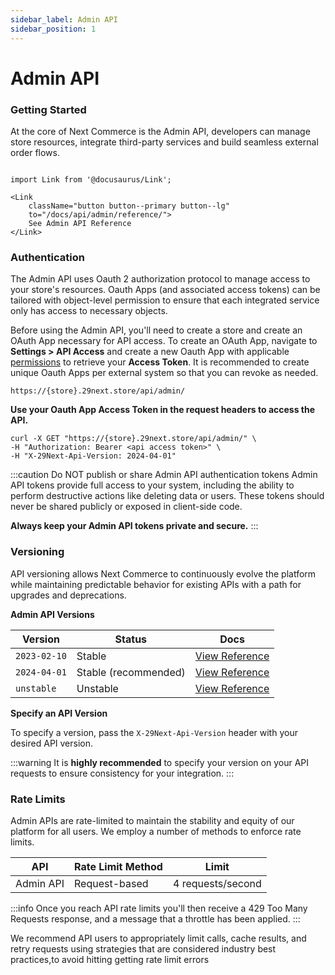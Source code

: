 ```yaml
---
sidebar_label: Admin API
sidebar_position: 1
---
```

# Admin API

### Getting Started

<!-- At the core of Next Commerce is the Admin API, developers can seamless build custom store operations, create orders, and integrate third-party services. Empower your business with streamlined control and endless possibilities, all through our intuitive and powerful API. -->

At the core of Next Commerce is the Admin API, developers can manage store resources, integrate third-party services and build seamless external order flows.



```mdx-code-block

import Link from '@docusaurus/Link';

<Link
    className="button button--primary button--lg"
    to="/docs/api/admin/reference/">
    See Admin API Reference
</Link>

```

### Authentication


The Admin API uses Oauth 2 authorization protocol to manage access to your store's resources. Oauth Apps (and associated access tokens) can be tailored with object-level permission to ensure that each integrated service only has access to necessary objects.

Before using the Admin API, you'll need to create a store and create an OAuth App necessary for API access. To create an OAuth App, navigate to **Settings > API Access** and create a new Oauth App with applicable [permissions](permissions.md) to retrieve your **Access Token**.  It is recommended to create unique Oauth Apps per external system so that you can revoke as needed.

```shell title="Admin API Path"
https://{store}.29next.store/api/admin/
```

**Use your Oauth App Access Token in the request headers to access the API.**

```shell title="Example Request"
curl -X GET "https://{store}.29next.store/api/admin/" \
-H "Authorization: Bearer <api access token>" \
-H "X-29Next-Api-Version: 2024-04-01"
```

:::caution Do NOT publish or share Admin API authentication tokens
Admin API tokens provide full access to your system, including the ability to perform destructive actions like deleting data or users. These tokens should never be shared publicly or exposed in client-side code.

**Always keep your Admin API tokens private and secure.**
:::

### Versioning

API versioning allows Next Commerce to continuously evolve the platform while maintaining predictable behavior for existing APIs with a path for upgrades and deprecations.

**Admin API Versions**

| Version | Status | Docs |
| ---- | ---- | ---- |
| `2023-02-10` | Stable | [View Reference](/docs/api/admin/reference/?v=2023-02-10) |
| `2024-04-01` | Stable (recommended) | [View Reference](/docs/api/admin/reference/?v=2024-04-01) |
| `unstable` | Unstable | [View Reference](/docs/api/admin/reference/?v=unstable) |


**Specify an API Version**

To specify a version, pass the `X-29Next-Api-Version` header with your desired API version.

:::warning
It is **highly recommended** to specify your version on your API requests to ensure consistency for your integration.
:::


### Rate Limits

Admin APIs are rate-limited to maintain the stability and equity of our platform for all users. We employ a number of methods to enforce rate limits.

| API | Rate Limit Method | Limit |
| ---- | ---- | ---- |
| Admin API | Request-based | 4 requests/second |

:::info
Once you reach API rate limits you'll then receive a 429 Too Many Requests response, and a message that a throttle has been applied.
:::


We recommend API users to appropriately limit calls, cache results, and retry requests using strategies that are considered industry best practices,to avoid hitting getting rate limit errors
